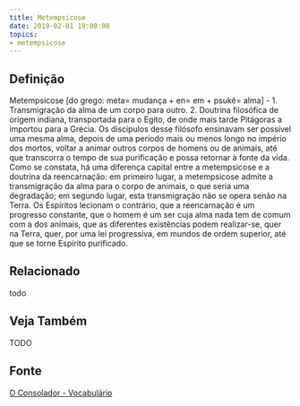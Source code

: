 ```yaml
---
title: Metempsicose
date: 2019-02-01 19:00:00
topics:
- metempsicose
---
```


## Definição
Metempsicose [do grego: meta= mudança + en= em + psukê= alma] - 1.
Transmigração da alma de um corpo para outro. 2. Doutrina filosófica de origem
indiana, transportada para o Egito, de onde mais tarde Pitágoras a importou
para a Grécia. Os discípulos desse filósofo ensinavam ser possível uma mesma
alma, depois de uma período mais ou menos longo no império dos mortos, voltar a
animar outros corpos de homens ou de animais, até que transcorra o tempo de sua
purificação e possa retornar à fonte da vida. Como se constata, há uma
diferença capital entre a metempsicose e a doutrina da reencarnação: em
primeiro lugar, a metempsicose admite a transmigração da alma para o corpo de
animais, o que seria uma degradação; em segundo lugar, esta transmigração não
se opera senão na Terra. Os Espíritos lecionam o contrário, que a reencarnação
é um progresso constante, que o homem é um ser cuja alma nada tem de comum com
a dos animais, que as diferentes existências podem realizar-se, quer na Terra,
quer, por uma lei progressiva, em mundos de ordem superior, até que se torne
Espírito purificado.


## Relacionado
todo

## Veja Também
TODO

## Fonte
[O Consolador - Vocabulário](http://www.oconsolador.com.br/linkfixo/vocabulario/principal.html)
